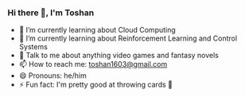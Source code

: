 ### Hi there 👋, I'm Toshan

<!--
**toshan-luktuke/toshan-luktuke** is a ✨ _special_ ✨ repository because its `README.md` (this file) appears on your GitHub profile.

Here are some ideas to get you started:

-->

- 🔭 I’m currently learning about Cloud Computing
- 🌱 I’m currently learning about Reinforcement Learning and Control Systems
- 💬 Talk to me about anything video games and fantasy novels
- 📫 How to reach me: toshan1603@gmail.com
- 😄 Pronouns: he/him
- ⚡ Fun fact: I'm pretty good at throwing cards 🎴
<!--
<a href="https://github.com/toshan-luktuke">
  <img height="180em" align="center" src="https://github-readme-stats.vercel.app/api?username=toshan-luktuke&show_icons=true&theme=dark" />
</a>
<a href="https://github.com/toshan-luktuke">
  <img height="180em" align="center" src="https://github-readme-stats.vercel.app/api/top-langs/?username=toshan-luktuke&layout=compact&theme=dark" />
</a>
-->
